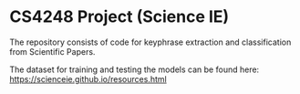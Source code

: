 # CS4248 Project (Science IE)

The repository consists of code for keyphrase extraction and classification from Scientific Papers. 

The dataset for training and testing the models can be found here: https://scienceie.github.io/resources.html
